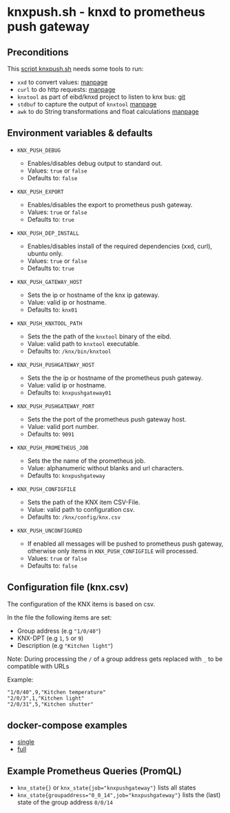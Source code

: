 # knxpush.sh - knxd to prometheus push gateway

## Preconditions
This [script knxpush.sh](https://github.com/clemi2408/Knx2Prometheus/blob/master/knxpush.sh) needs some tools to run:

* `xxd` to convert values: [manpage](https://linux.die.net/man/1/xxd)
* `curl` to do http requests: [manpage](https://linux.die.net/man/1/curl)
* `knxtool` as part of eibd/knxd project to listen to knx bus: [git](https://github.com/knxd/knxd/wiki/KnxTool)
* `stdbuf` to capture the output of `knxtool` [manpage](https://linux.die.net/man/1/stdbuf)
* `awk` to do String transformations and float calculations [manpage](https://linux.die.net/man/1/awk)

## Environment variables & defaults

* `KNX_PUSH_DEBUG`
  * Enables/disables debug output to standard out.
  * Values: `true` or `false`
  * Defaults to: `false`


* `KNX_PUSH_EXPORT`
  * Enables/disables the export to prometheus push gateway.
  * Values: `true` or `false`
  * Defaults to: `true`

* `KNX_PUSH_DEP_INSTALL`
  * Enables/disables install of the required dependencies (xxd, curl), ubuntu only.
  * Values: `true` or `false`
  * Defaults to: `true`

* `KNX_PUSH_GATEWAY_HOST`
  * Sets the ip or hostname of the knx ip gateway.
  * Value: valid ip or hostname.
  * Defaults to: `knx01`

* `KNX_PUSH_KNXTOOL_PATH`
  * Sets the the path of the `knxtool` binary of the eibd.
  * Value: valid path to `knxtool` executable.
  * Defaults to: `/knx/bin/knxtool`

* `KNX_PUSH_PUSHGATEWAY_HOST`
  * Sets the the ip or hostname of the prometheus push gateway.
  * Value: valid ip or hostname.
  * Defaults to: `knxpushgateway01`

* `KNX_PUSH_PUSHGATEWAY_PORT`
  * Sets the the port of the prometheus push gateway host.
  * Value: valid port number.
  * Defaults to: `9091`

* `KNX_PUSH_PROMETHEUS_JOB`
  * Sets the the name of the prometheus job.
  * Value: alphanumeric without blanks and url characters.
  * Defaults to: `knxpushgateway`

* `KNX_PUSH_CONFIGFILE`
  * Sets the path of the KNX item CSV-File.
  * Value: valid path to configuration csv.
  * Defaults to: `/knx/config/knx.csv`

* `KNX_PUSH_UNCONFIGURED`
  * If enabled all messages will be pushed to prometheus push gateway, otherwise only items in `KNX_PUSH_CONFIGFILE` will processed.
  * Values: `true` or `false`
  * Defaults to: `false`
  
## Configuration file (knx.csv)
The configuration of the KNX items is based on csv.

In the file the following items are set:
* Group address (e.g `"1/0/40"`)
* KNX-DPT (e.g `1`, `5` or `9`)
* Description (e.g `"Kitchen light"`)

Note: During processing the `/` of a group address gets replaced with `_` to be compatible with URLs

Example:
```
"1/0/40",9,"Kitchen temperature"
"2/0/3",1,"Kitchen light"
"2/0/31",5,"Kitchen shutter"
```

## docker-compose examples
* [single](https://github.com/clemi2408/Knx2Prometheus/blob/master/docker-compose-single.yml)
* [full](https://github.com/clemi2408/Knx2Prometheus/blob/master/docker-compose-full.yml)

## Example Prometheus Queries (PromQL)
* `knx_state{}` or `knx_state{job="knxpushgateway"}` lists all states 
* `knx_state{groupaddress="0_0_14",job="knxpushgateway"}` lists the (last) state of the group address `0/0/14`

